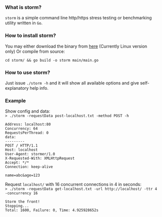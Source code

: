 ### What is storm?
`storm` is a simple command line http/https stress testing or benchmarking utility written in `Go`.


### How to install storm?
You may either download the binary from [here](https://github.com/dlutxx/storm/tree/master/build) (Currently Linux version only) 
Or compile from source:
```
cd storm/ && go build -o storm main/main.go
```

### How to use storm?
Just issue `./storm -h` and it will show all available options and give self-explanatory help info.


### Example
Show config and data:   
`> ./storm -requestData post-localhost.txt -method POST -h`
```
Address: localhost:80
Concurrency: 64
RequestsPerThread: 0
data:
---------
POST / HTTP/1.1
Host: localhost
User-Agent: stormer/1.0
X-Requested-With: XMLHttpRequest
Accept: */*
Connection: keep-alive

name=abc&age=123
```


Request `localhost/` with 16 concurrent connections in 4 in seconds:  
`> ./storm -requestData get-localhost.txt -url http://localhost/ -ttr 4 -concurrency 16`
```
Storm the front!
Stopping...
Total: 1600, Failure: 0, Time: 4.925928652s
```
